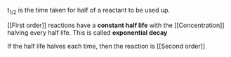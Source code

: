 t<sub>1/2</sub> is the time taken for half of a reactant to be used up.

[[First order]] reactions have a **constant half life** with the [[Concentration]] halving every half life. This is called **exponential decay**

If the half life halves each time, then the reaction is [[Second order]]